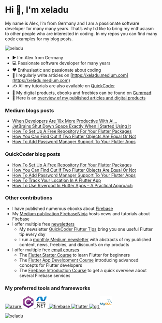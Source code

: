 # Hi 👋, I'm xeladu

My name is Alex, I’m from Germany and I am a passionate software developer for many many years. That’s why I’d like to bring my enthusiasm to other people who are interested in coding. In my repos you can find many code examples for my blog posts.

<p align="left"> <img src="https://komarev.com/ghpvc/?username=xeladu&label=Profile%20views&color=44ff00&style=plastic" alt="xeladu" /> </p>

- ▶  I'm Alex from Germany
- 💻 Passionate software developer for many years
- ❤  Enthusiastic and passionate about coding
- 📝 I regularly write articles on [https://xeladu.medium.com](https://xeladu.medium.com)
- ✍ All my tutorials are also available on [QuickCoder](https://quickcoder.org)
- 🏬 My digital products, ebooks and freebies can be found on [Gumroad](https://xeladu.gumroad.com)
- 📙 Here is an [overview of my published articles and digital products](https://xeladu.medium.com/%E2%84%B9-xeladus-info-point-find-quickly-what-you-need-bbe620e97d8c)

### Medium blogs posts
<!-- BLOG-POST-LIST:START -->
- [When Developers Are 10x More Productive With AI…](https://xeladu.medium.com/when-developers-are-10x-more-productive-with-ai-b232ee2fb946?source=rss-ae1e6291afc3------2)
- [JetBrains Shut Down Space Exactly When I Started Using It](https://levelup.gitconnected.com/jetbrains-shut-down-space-exactly-when-i-started-using-it-30136863542c?source=rss-ae1e6291afc3------2)
- [How To Set Up A Free Repository For Your Flutter Packages](https://levelup.gitconnected.com/how-to-set-up-a-free-repository-for-your-flutter-packages-d956613b0680?source=rss-ae1e6291afc3------2)
- [How You Can Find Out If Two Flutter Objects Are Equal Or Not](https://levelup.gitconnected.com/how-you-can-find-out-if-two-flutter-objects-are-equal-or-not-6271c62a2807?source=rss-ae1e6291afc3------2)
- [How To Add Password Manager Support To Your Flutter Apps](https://levelup.gitconnected.com/how-to-add-password-manager-support-to-your-flutter-apps-2412685145da?source=rss-ae1e6291afc3------2)
<!-- BLOG-POST-LIST:END -->

### QuickCoder blog posts
<!-- QC-BLOG-POST-LIST:START -->
- [How To Set Up A Free Repository For Your Flutter Packages](https://quickcoder.org/how-to-set-up-a-free-repository-for-your-flutter-packages/?utm_source=rss&utm_medium=rss&utm_campaign=how-to-set-up-a-free-repository-for-your-flutter-packages)
- [How You Can Find Out If Two Flutter Objects Are Equal Or Not](https://quickcoder.org/how-you-can-find-out-if-two-flutter-objects-are-equal-or-not/?utm_source=rss&utm_medium=rss&utm_campaign=how-you-can-find-out-if-two-flutter-objects-are-equal-or-not)
- [How To Add Password Manager Support To Your Flutter Apps](https://quickcoder.org/how-to-add-password-manager-support-to-your-flutter-apps/?utm_source=rss&utm_medium=rss&utm_campaign=how-to-add-password-manager-support-to-your-flutter-apps)
- [How To Track Your Location In A Flutter App](https://quickcoder.org/how-to-track-your-location-in-a-flutter-app/?utm_source=rss&utm_medium=rss&utm_campaign=how-to-track-your-location-in-a-flutter-app)
- [How To Use Riverpod In Flutter Apps – A Practical Approach](https://quickcoder.org/how-to-use-riverpod-in-flutter-apps/?utm_source=rss&utm_medium=rss&utm_campaign=how-to-use-riverpod-in-flutter-apps)
<!-- QC-BLOG-POST-LIST:END -->

### Other contributions

- I have published numerous ebooks about [Firebase](https://xeladu.gumroad.com/?tags=firebase)
- My [Medium publication FirebaseNinja](https://medium.com/firebase-ninja) hosts news and tutorials about Firebase
- I offer multiple free [newsletters](https://newsletters.quickcoder.org)
  - My newsletter [QuickCoder Flutter Tips](https://newsletters.quickcoder.org#flutter) bring you one useful Flutter tip every day
  - I run a [monthly Medium newsletter](https://newsletters.quickcoder.org#medium) with abstracts of my published content, news, freebies, and discounts on my products
- I offer multiple free [email courses](https://courses.quickcoder.org)
  - The [Flutter Starter Course](https://courses.quickcoder.org#flutterstarter) to learn Flutter for beginners
  - The [Flutter App Development Course](https://courses.quickcoder.org#flutterappdev) introducing advanced concepts for Flutter developers
  - The [Firebase Introduction Course](https://courses.quickcoder.org#firebaseintroduction) to get a quick overview about several Firebase services

### My preferred tools and frameworks
 <p>
  <a href="https://azure.microsoft.com/en-in/" target="_blank" rel="noreferrer"> <img src="https://www.vectorlogo.zone/logos/microsoft_azure/microsoft_azure-icon.svg" alt="azure" width="40" height="40"/> </a> 
  <a href="https://www.w3schools.com/cs/" target="_blank" rel="noreferrer"> <img src="https://raw.githubusercontent.com/devicons/devicon/master/icons/csharp/csharp-original.svg" alt="csharp" width="40" height="40"/> </a> 
  <a href="https://dotnet.microsoft.com/" target="_blank" rel="noreferrer"> <img src="https://raw.githubusercontent.com/devicons/devicon/master/icons/dot-net/dot-net-original-wordmark.svg" alt="dotnet" width="40" height="40"/> </a> 
  <a href="https://firebase.google.com/" target="_blank" rel="noreferrer"> <img src="https://www.vectorlogo.zone/logos/firebase/firebase-icon.svg" alt="firebase" width="40" height="40"/> </a> 
  <a href="https://flutter.dev" target="_blank" rel="noreferrer"> <img src="https://www.vectorlogo.zone/logos/flutterio/flutterio-icon.svg" alt="flutter" width="40" height="40"/> </a> 
  <a href="https://git-scm.com/" target="_blank" rel="noreferrer"> <img src="https://www.vectorlogo.zone/logos/git-scm/git-scm-icon.svg" alt="git" width="40" height="40"/> </a> 
  <a href="https://www.mysql.com/" target="_blank" rel="noreferrer"> <img src="https://raw.githubusercontent.com/devicons/devicon/master/icons/mysql/mysql-original-wordmark.svg" alt="mysql" width="40" height="40"/> </a> 
  </p>
  
  <p><img src="https://github-readme-stats.vercel.app/api/top-langs?username=xeladu&show_icons=true&theme=synthwave&locale=en&layout=compact" alt="xeladu" /></p>
